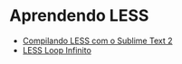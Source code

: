 # Aprendendo LESS

- [Compilando LESS com o Sublime Text 2](http://desenvolvimentoparaweb.com/css/compilando-less-com-sublime-text-2)
- [LESS Loop Infinito](http://lesscss.loopinfinito.com.br/)
